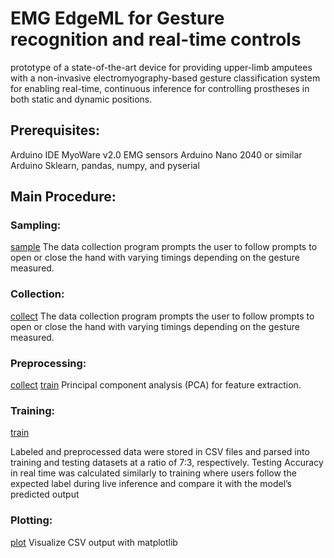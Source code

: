 # EMG EdgeML for Gesture recognition and real-time controls
prototype of a state-of-the-art device for providing upper-limb amputees with a non-invasive electromyography-based gesture classification system for enabling real-time, continuous inference for controlling prostheses in both static and dynamic positions.

## Prerequisites:
Arduino IDE
MyoWare v2.0 EMG sensors
Arduino Nano 2040 or similar Arduino
Sklearn, pandas, numpy, and pyserial

## Main Procedure:

### Sampling:
[sample]("./normalizer.ino")
The data collection program prompts the user to follow prompts to open or close the hand with varying timings depending on
the gesture measured.

### Collection:
[collect]("./collect.py")
The data collection program prompts the user to follow prompts to open or close the hand with varying timings depending on
the gesture measured.
  
### Preprocessing:
[collect]("./collect.py")
[train]("./traincnn.py")
Principal component analysis (PCA) for feature extraction. 
  
### Training:
[train]("./traincnn.py")
  
Labeled and preprocessed data were stored in CSV files and parsed into training and testing datasets at a ratio of 7:3, respectively.
Testing Accuracy in real time was calculated similarly to training where users follow the expected label during live inference and compare it with the model’s predicted output
  
### Plotting:
[plot]("./plot.py")
Visualize CSV output with matplotlib
